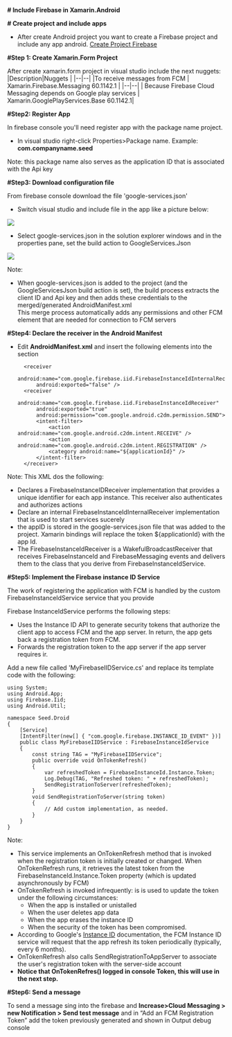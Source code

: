 **# Include Firebase in Xamarin.Android**

**# Create project and include apps**

- After create Android project you want to create a Firebase project and include any app android.
[Create Project Firebase](https://console.firebase.google.com/u/0/)

**#Step 1: Create Xamarin.Form Project**

After create xamarin.form project in visual studio include the next nuggets:
|Description|Nuggets  |
|--|--|
|To receive messages from FCM   | Xamarin.Firebase.Messaging 60.1142.1 |
|--|--|
| Because Firebase Cloud Messaging depends on Google play services  | Xamarin.GooglePlayServices.Base 60.1142.1|


**#Step2:  Register App**

In firebase console you'll need register app with the package name project. 
- In visual studio right-click Properties>Package name. Example: **com.companyname.seed**

Note: this package name also serves as the application ID that is associated with the Api key

**#Step3:  Download configuration file**

From firebase console download the file 'google-services.json'
- Switch visual studio and include file in the app like a picture below:

**![](https://lh6.googleusercontent.com/UTeM-083dF5amOR7K_nqHNMeuMUvMgYS9AQCiVQAYFrt3fDexIJEw0Ny4ki8z07L3fAJkkZl0f_iALa0MEfUwbUFbQudE2xoJwxjbVjcVlpZHS9kXIHgeHrqjRKkFVydyCwbPS0)**
- Select google-services.json in the solution explorer windows and in the properties pane, set the build action to GoogleServices.Json

**![](https://lh5.googleusercontent.com/-DitpzMaixPSdBy3MgyuaBzAfeunssueSMsYMpbjKcwn2W9G6w6ctH7TV8jA6Px2rhP-g2ueaAfZOnquDjwYgl-sqwrFY8ktPiSoYjg1Swx2xZOvcEt5D5lY2Vekos2TWrxUSJQ)**

Note:  
- When google-services.json is added to the project (and the GoogleServicesJson build action is set), the build process extracts the client ID and Api key and then adds these credentials to the merged/generated AndroidManifest.xml  
This merge process automatically adds any permissions and other FCM element that are needed for connection to FCM servers

**#Step4:  Declare the receiver in the Android Manifest**
- Edit **AndroidManifest.xml** and insert the following <receiver>  elements into the  <application> section
		    
		<receiver
		  android:name="com.google.firebase.iid.FirebaseInstanceIdInternalReceiver"
			android:exported="false" />
		<receiver
			android:name="com.google.firebase.iid.FirebaseInstanceIdReceiver"
			android:exported="true"
			android:permission="com.google.android.c2dm.permission.SEND">
			<intent-filter>
				<action android:name="com.google.android.c2dm.intent.RECEIVE" />
				<action android:name="com.google.android.c2dm.intent.REGISTRATION" />
				<category android:name="${applicationId}" />
			</intent-filter>
		</receiver>

Note: 
This XML dos the following:
-   Declares a FirebaseInstanceIDReceiver implementation that provides a unique identifier for each app instance. This receiver also authenticates and authorizes actions
-   Declare an internal FirebaseInstanceIdInternalReceiver implementation that is used to start services sucerely
-   the appID is stored in the google-services.json file that was added to the project. Xamarin bindings will replace the token ${applicationId} with the app Id.
-   The FirebaseInstanceIdReceiver is a WakefulBroadcastReceiver that receives FirebaseInstanceId and FirebaseMessaging events and delivers them to the class that you derive from FirebaseInstanceIdService.

**#Step5:  Implement the Firebase instance ID Service**

The work of registering the application with FCM is handled by the custom FirebaseInstanceIdService service that you provide

Firebase InstanceIdService performs the following steps:
-   Uses the Instance ID API to generate security tokens that authorize the client app to access FCM and the app server. In return, the app gets back a registration token from FCM.
-   Forwards the registration token to the app server if the app server requires ir.

Add a new file called 'MyFirebaseIIDService.cs' and replace its template code with the following:

    using System;
	using Android.App;
	using Firebase.Iid;
	using Android.Util;

	namespace Seed.Droid
	{
	    [Service]
	    [IntentFilter(new[] { "com.google.firebase.INSTANCE_ID_EVENT" })]
	    public class MyFirebaseIIDService : FirebaseInstanceIdService
	    {
	        const string TAG = "MyFirebaseIIDService";
	        public override void OnTokenRefresh()
	        {
	            var refreshedToken = FirebaseInstanceId.Instance.Token;
	            Log.Debug(TAG, "Refreshed token: " + refreshedToken);
	            SendRegistrationToServer(refreshedToken);
	        }
	        void SendRegistrationToServer(string token)
	        {
	            // Add custom implementation, as needed.
	        }
	    }
	}
Note:
-   This service implements an OnTokenRefresh method that is invoked when the registration token is initially created or changed. When OnTokenRefresh runs, it retrieves the latest token from the FirebaseInstanceId.Instance.Token property (which is updated asynchronously by FCM)
-   OnTokenRefresh is invoked infrequently: is is used to update the token under the following circumstances:
    -   When the app is installed or unistalled
    -   When the user deletes app data
    -   When the app erases the instance ID
    -   When the security of the token has been compromised.
  -   According to Google's [Instance ID](https://developers.google.com/instance-id/guides/android-implementation) documentation, the FCM Instance ID service will request that the app refresh its token periodically (typically, every 6 months). 
-   OnTokenRefresh also calls SendRegistrationToAppServer to associate the user's registration token with the server-side account
- **Notice that OnTokenRefres() logged in console Token, this will use in the next step.**

**#Step6:  Send a message**

To send a message sing into the firebase and **Increase>Cloud Messaging > new Notification > Send test message** and in “Add an FCM Registration Token” add the token previously generated and shown in Output debug console
